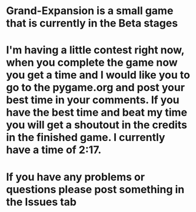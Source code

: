 # Grand-Expansion is a small game that is currently in the Beta stages
# I'm having a little contest right now, when you complete the game now you get a time and I would like you to go to the pygame.org and post your best time in your comments. If you have the best time and beat my time you will get a shoutout in the credits in the finished game. I currently have a time of 2:17.
# If you have any problems or questions please post something in the Issues tab
